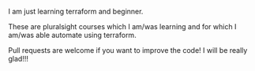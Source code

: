 I am just learning terraform and beginner.

These are pluralsight courses which I am/was learning and for which I am/was able automate using terraform.

Pull requests are welcome if you want to improve the code! I will be really glad!!!
